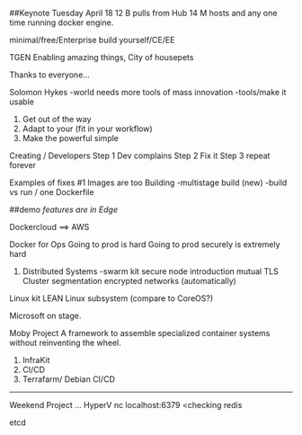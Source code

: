 ##Keynote Tuesday April 18
12 B pulls from Hub
14 M hosts and any one time running docker engine.

minimal/free/Enterprise
build yourself/CE/EE

TGEN Enabling amazing things, City of housepets

Thanks to everyone...


Solomon Hykes
-world needs more tools of mass innovation
-tools/make it usable

1. Get out of the way
2. Adapt to your (fit in your workflow)
3. Make the powerful simple

Creating / Developers
Step 1
  Dev complains
Step 2
  Fix it
Step 3
  repeat forever

  Examples of fixes #1
  Images are too Building
    -multistage build (new)
    -build vs run / one Dockerfile

##demo
*features are in Edge*

Dockercloud ==> AWS

Docker for Ops
Going to prod is hard
Going to prod securely is extremely hard

1. Distributed Systems
  -swarm kit
  secure node introduction
  mutual TLS
  Cluster segmentation
  encrypted networks (automatically)

Linux kit
  LEAN Linux subsystem (compare to CoreOS?)

Microsoft on stage.

Moby Project
A framework to assemble specialized container systems without reinventing the wheel.

1. InfraKit
2. CI/CD
3. Terrafarm/ Debian CI/CD

----
Weekend Project
...
HyperV
nc localhost:6379 <checking redis

etcd
